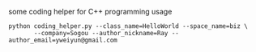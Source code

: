 some coding helper for C++  programming
usage
```
python coding_helper.py --class_name=HelloWorld --space_name=biz \
       --company=Sogou --author_nickname=Ray --author_email=yweiyun@gmail.com
```
